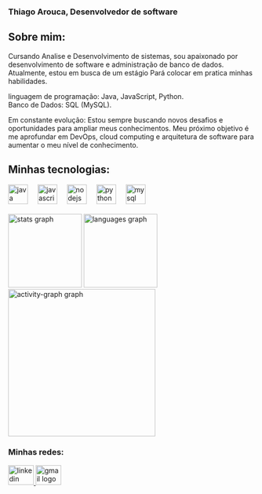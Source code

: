 ### Thiago Arouca, Desenvolvedor de software

## Sobre mim:

<div>
  <p>
    Cursando Analise e Desenvolvimento de sistemas, sou apaixonado por
desenvolvimento de software e administração de banco de dados.
Atualmente, estou em busca de um estágio Pará colocar em pratica minhas habilidades.

linguagem de programação: Java, JavaScript, Python. <br> 
Banco de Dados: SQL (MySQL).

Em constante evolução:
Estou sempre buscando novos desafios e oportunidades para ampliar meus conhecimentos. Meu próximo objetivo é me aprofundar em DevOps, cloud computing e arquitetura de software para aumentar o meu nível de conhecimento.
  </p>
</div>

## Minhas tecnologias:
<div align="left">
  <img src="https://cdn.jsdelivr.net/gh/devicons/devicon/icons/java/java-original.svg" height="40" alt="java logo"  />
  <img width="12" />
  <img src="https://cdn.jsdelivr.net/gh/devicons/devicon/icons/javascript/javascript-plain.svg" height="40" alt="javascript logo"  />
  <img width="12" />
  <img src="https://cdn.jsdelivr.net/gh/devicons/devicon/icons/nodejs/nodejs-original.svg" height="40" alt="nodejs logo"  />
  <img width="12" />
  <img src="https://cdn.jsdelivr.net/gh/devicons/devicon/icons/python/python-original.svg" height="40" alt="python logo"  />
  <img width="12" />
  <img src="https://cdn.jsdelivr.net/gh/devicons/devicon/icons/mysql/mysql-original.svg" height="40" alt="mysql logo"  />
</div>
<br/>

  <img src="https://github-readme-stats.vercel.app/api?username=Thiagoarouca&hide_title=false&hide_rank=false&show_icons=true&include_all_commits=true&count_private=true&disable_animations=false&theme=dracula&locale=en&hide_border=false&order=1" height="150" alt="stats graph"  />
  <img src="https://github-readme-stats.vercel.app/api/top-langs?username=Thiagoarouca&locale=en&hide_title=false&layout=compact&card_width=320&langs_count=5&theme=dracula&hide_border=false&order=2" height="150" alt="languages graph"  />
  <img src="https://github-readme-activity-graph.vercel.app/graph?username=Thiagoarouca&radius=16&theme=react&area=true&order=5" height="300" alt="activity-graph graph"  />
</div>

### Minhas redes:
<div align="left">
  <a href="www.linkedin.com/in/thiago-arouca-dev" target="_blank">
    <img src="https://raw.githubusercontent.com/maurodesouza/profile-readme-generator/master/src/assets/icons/social/linkedin/default.svg" width="52" height="40" alt="linkedin logo"  />
  </a>
  <a href="thiagoarouca24@gmail.com" target="_blank">
    <img src="https://raw.githubusercontent.com/maurodesouza/profile-readme-generator/master/src/assets/icons/social/gmail/default.svg" width="52" height="40" alt="gmail logo"  />
  </a>
</div>

###
